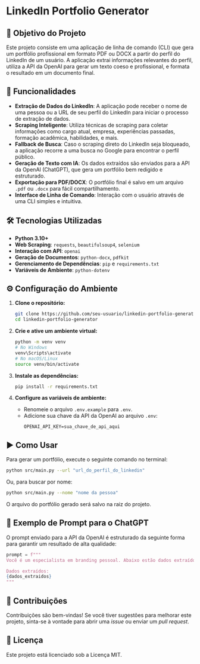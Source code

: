 # LinkedIn Portfolio Generator

## 🚀 Objetivo do Projeto

Este projeto consiste em uma aplicação de linha de comando (CLI) que gera um portfólio profissional em formato PDF ou DOCX a partir do perfil do LinkedIn de um usuário. A aplicação extrai informações relevantes do perfil, utiliza a API da OpenAI para gerar um texto coeso e profissional, e formata o resultado em um documento final.

## 🔧 Funcionalidades

- **Extração de Dados do LinkedIn**: A aplicação pode receber o nome de uma pessoa ou a URL de seu perfil do LinkedIn para iniciar o processo de extração de dados.
- **Scraping Inteligente**: Utiliza técnicas de scraping para coletar informações como cargo atual, empresa, experiências passadas, formação acadêmica, habilidades, e mais.
- **Fallback de Busca**: Caso o scraping direto do LinkedIn seja bloqueado, a aplicação recorre a uma busca no Google para encontrar o perfil público.
- **Geração de Texto com IA**: Os dados extraídos são enviados para a API da OpenAI (ChatGPT), que gera um portfólio bem redigido e estruturado.
- **Exportação para PDF/DOCX**: O portfólio final é salvo em um arquivo `.pdf` ou `.docx` para fácil compartilhamento.
- **Interface de Linha de Comando**: Interação com o usuário através de uma CLI simples e intuitiva.

## 🛠️ Tecnologias Utilizadas

- **Python 3.10+**
- **Web Scraping**: `requests`, `beautifulsoup4`, `selenium`
- **Interação com API**: `openai`
- **Geração de Documentos**: `python-docx`, `pdfkit`
- **Gerenciamento de Dependências**: `pip` e `requirements.txt`
- **Variáveis de Ambiente**: `python-dotenv`

## ⚙️ Configuração do Ambiente

1.  **Clone o repositório:**
    ```bash
    git clone https://github.com/seu-usuario/linkedin-portfolio-generator.git
    cd linkedin-portfolio-generator
    ```

2.  **Crie e ative um ambiente virtual:**
    ```bash
    python -m venv venv
    # No Windows
    venv\Scripts\activate
    # No macOS/Linux
    source venv/bin/activate
    ```

3.  **Instale as dependências:**
    ```bash
    pip install -r requirements.txt
    ```

4.  **Configure as variáveis de ambiente:**
    - Renomeie o arquivo `.env.example` para `.env`.
    - Adicione sua chave da API da OpenAI ao arquivo `.env`:
      ```
      OPENAI_API_KEY=sua_chave_de_api_aqui
      ```

## ▶️ Como Usar

Para gerar um portfólio, execute o seguinte comando no terminal:

```bash
python src/main.py --url "url_do_perfil_do_linkedin"
```

Ou, para buscar por nome:

```bash
python src/main.py --nome "nome da pessoa"
```

O arquivo do portfólio gerado será salvo na raiz do projeto.

## 📄 Exemplo de Prompt para o ChatGPT

O prompt enviado para a API da OpenAI é estruturado da seguinte forma para garantir um resultado de alta qualidade:

```python
prompt = f"""
Você é um especialista em branding pessoal. Abaixo estão dados extraídos de um perfil profissional. Seu papel é transformar essas informações em um portfólio impactante, bem redigido, claro e com tom profissional. Estruture com seções como: "Sobre", "Experiência Profissional", "Formação", "Habilidades", "Idiomas", "Atividades Voluntárias", e "Resumo Final".

Dados extraídos:
{dados_extraidos}
"""
```

## 🤝 Contribuições

Contribuições são bem-vindas! Se você tiver sugestões para melhorar este projeto, sinta-se à vontade para abrir uma *issue* ou enviar um *pull request*.

## 📄 Licença

Este projeto está licenciado sob a Licença MIT. 